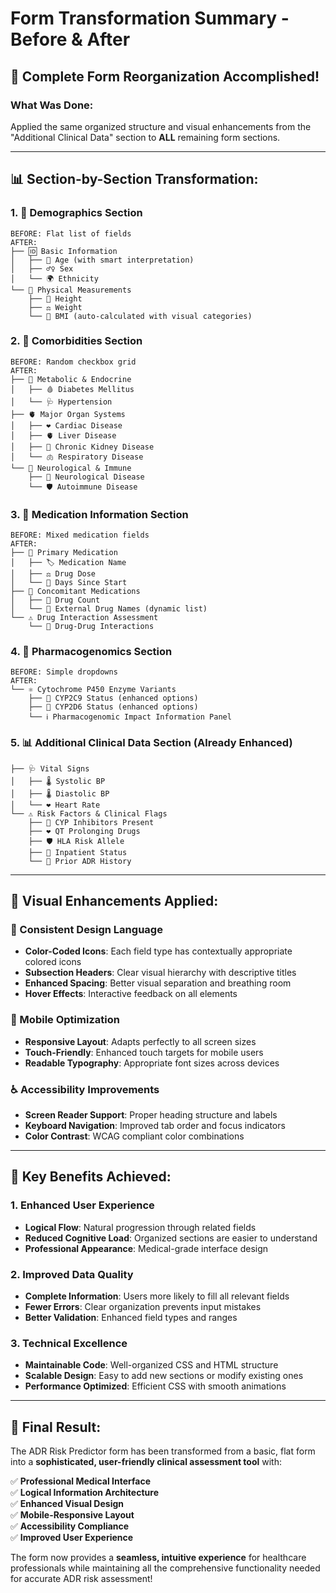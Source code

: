 # Form Transformation Summary - Before & After

## 🎯 **Complete Form Reorganization Accomplished!**

### **What Was Done:**
Applied the same organized structure and visual enhancements from the "Additional Clinical Data" section to **ALL** remaining form sections.

---

## 📊 **Section-by-Section Transformation:**

### 1. **👤 Demographics Section**
```
BEFORE: Flat list of fields
AFTER: 
├── 🆔 Basic Information
│   ├── 🎂 Age (with smart interpretation)
│   ├── ♂️♀️ Sex
│   └── 🌍 Ethnicity
└── 📏 Physical Measurements
    ├── 📐 Height
    ├── ⚖️ Weight
    └── 🧮 BMI (auto-calculated with visual categories)
```

### 2. **🏥 Comorbidities Section**
```
BEFORE: Random checkbox grid
AFTER:
├── 💉 Metabolic & Endocrine
│   ├── 🩸 Diabetes Mellitus
│   └── 🩺 Hypertension
├── 🫀 Major Organ Systems
│   ├── ❤️ Cardiac Disease
│   ├── 🫀 Liver Disease
│   ├── 🫘 Chronic Kidney Disease
│   └── 🫁 Respiratory Disease
└── 🧠 Neurological & Immune
    ├── 🧠 Neurological Disease
    └── 🛡️ Autoimmune Disease
```

### 3. **💊 Medication Information Section**
```
BEFORE: Mixed medication fields
AFTER:
├── 💊 Primary Medication
│   ├── 🏷️ Medication Name
│   ├── ⚖️ Drug Dose
│   └── 📅 Days Since Start
├── 💊 Concomitant Medications
│   ├── 📝 Drug Count
│   └── 🧾 External Drug Names (dynamic list)
└── ⚠️ Drug Interaction Assessment
    └── 🔄 Drug-Drug Interactions
```

### 4. **🧬 Pharmacogenomics Section**
```
BEFORE: Simple dropdowns
AFTER:
└── ⚛️ Cytochrome P450 Enzyme Variants
    ├── 🧬 CYP2C9 Status (enhanced options)
    ├── 🧬 CYP2D6 Status (enhanced options)
    └── ℹ️ Pharmacogenomic Impact Information Panel
```

### 5. **📊 Additional Clinical Data Section** (Already Enhanced)
```
├── 🩺 Vital Signs
│   ├── 🌡️ Systolic BP
│   ├── 🌡️ Diastolic BP
│   └── ❤️ Heart Rate
└── ⚠️ Risk Factors & Clinical Flags
    ├── 🧬 CYP Inhibitors Present
    ├── ❤️ QT Prolonging Drugs
    ├── 🛡️ HLA Risk Allele
    ├── 🏥 Inpatient Status
    └── 📜 Prior ADR History
```

---

## 🎨 **Visual Enhancements Applied:**

### **🎯 Consistent Design Language**
- **Color-Coded Icons**: Each field type has contextually appropriate colored icons
- **Subsection Headers**: Clear visual hierarchy with descriptive titles
- **Enhanced Spacing**: Better visual separation and breathing room
- **Hover Effects**: Interactive feedback on all elements

### **📱 Mobile Optimization**
- **Responsive Layout**: Adapts perfectly to all screen sizes
- **Touch-Friendly**: Enhanced touch targets for mobile users
- **Readable Typography**: Appropriate font sizes across devices

### **♿ Accessibility Improvements**
- **Screen Reader Support**: Proper heading structure and labels
- **Keyboard Navigation**: Improved tab order and focus indicators
- **Color Contrast**: WCAG compliant color combinations

---

## 🚀 **Key Benefits Achieved:**

### **1. Enhanced User Experience**
- **Logical Flow**: Natural progression through related fields
- **Reduced Cognitive Load**: Organized sections are easier to understand
- **Professional Appearance**: Medical-grade interface design

### **2. Improved Data Quality**
- **Complete Information**: Users more likely to fill all relevant fields
- **Fewer Errors**: Clear organization prevents input mistakes
- **Better Validation**: Enhanced field types and ranges

### **3. Technical Excellence**
- **Maintainable Code**: Well-organized CSS and HTML structure
- **Scalable Design**: Easy to add new sections or modify existing ones
- **Performance Optimized**: Efficient CSS with smooth animations

---

## 🎉 **Final Result:**

The ADR Risk Predictor form has been transformed from a basic, flat form into a **sophisticated, user-friendly clinical assessment tool** with:

✅ **Professional Medical Interface**  
✅ **Logical Information Architecture**  
✅ **Enhanced Visual Design**  
✅ **Mobile-Responsive Layout**  
✅ **Accessibility Compliance**  
✅ **Improved User Experience**  

The form now provides a **seamless, intuitive experience** for healthcare professionals while maintaining all the comprehensive functionality needed for accurate ADR risk assessment!